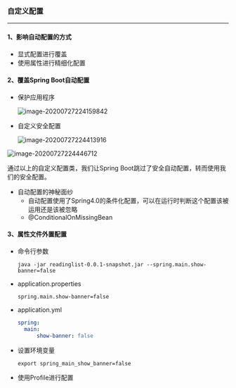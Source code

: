 ### 自定义配置

---

#### 1、影响自动配置的方式

- 显式配置进行覆盖
- 使用属性进行精细化配置

#### 2、覆盖Spring Boot自动配置

- 保护应用程序

  ![image-20200727224159842](https://i.loli.net/2020/07/27/POrmw9yY7kdIMlB.png)

- 自定义安全配置

  ![image-20200727224413916](https://i.loli.net/2020/07/27/rhjGtyUMQlzAEvB.png)

![image-20200727224446712](https://i.loli.net/2020/07/27/dV5YWpO7MmNsE3v.png)

通过以上的自定义配置类，我们让Spring Boot跳过了安全自动配置，转而使用我们的安全配置。

- 自动配置的神秘面纱
  - 自动配置使用了Spring4.0的条件化配置，可以在运行时判断这个配置该被运用还是该被忽略
  - @ConditionalOnMissingBean

#### 3、属性文件外置配置

- 命令行参数

  ```shell
  java -jar readinglist-0.0.1-snapshot.jar --spring.main.show-banner=false
  ```

- application.properties

  ```properties
  spring.main.show-banner=false
  ```

- application.yml

  ```yml
  spring:
  	main:
  		show-banner: false
  ```

- 设置环境变量

  ```shell
  export spring_main_show_banner=false
  ```

- 使用Profile进行配置

